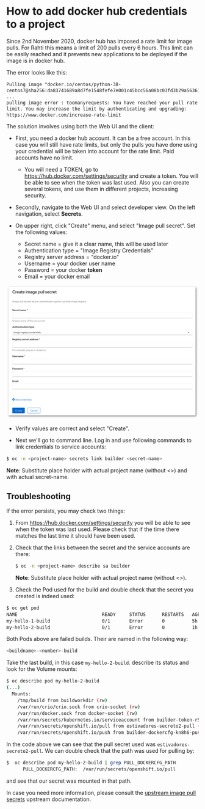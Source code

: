 # How to add docker hub credentials to a project

Since 2nd November 2020, docker hub has imposed a rate limit for image pulls. For Rahti this means a
limit of 200 pulls every 6 hours. This limit can be easily reached and it prevents new applications to be deployed if the image is in docker hub.

The error looks like this:

```
Pulling image "docker.io/centos/python-38-centos7@sha256:da83741689a8d7fe1548fefe7e001c45bcc56a08bc03fd3b29a5636163ca0353" ...
pulling image error : toomanyrequests: You have reached your pull rate limit. You may increase the limit by authenticating and upgrading: https://www.docker.com/increase-rate-limit
```

The solution involves using both the Web UI and the client:

* First, you need a docker hub account. It can be a free account. In this case you will still have rate limits, but only the pulls you have done using your credential will be taken into account for the rate limit. Paid accounts have no limit.
    * You will need a TOKEN, go to <https://hub.docker.com/settings/security> and create a token. You will be able to see when the token was last used. Also you can create several tokens, and use them in different projects, increasing security.

* Secondly, navigate to the Web UI and select developer view. On the left navigation, select **Secrets**.

* On upper right, click "Create" menu, and select "Image pull secret". Set the following values:
    * Secret name = give it a clear name, this will be used later
    * Authentication type = "Image Registry Credentials"
    * Registry server address = "docker.io"
    * Username = your docker user name
    * Password = your docker **token**
    * Email = your docker email

![create secret](../../cloud/img/create_docker_hub_secret.png)

* Verify values are correct and select "Create".

* Next we'll go to command line. Log in and use following commands to link credentials to service accounts:

```sh
$ oc -n <project-name> secrets link builder <secret-name>
```

**Note**: Substitute <project-name> place holder with actual project name (without <>) and <secret-name> with actual secret-name.

## Troubleshooting

If the error persists, you may check two things:

1. From <https://hub.docker.com/settings/security> you will be able to see when the token was last used. Please check that if the time there matches the last time it should have been used.

1. Check that the links between the secret and the service accounts are there:

    ```sh
    $ oc -n <project-name> describe sa builder
    ```

    **Note**: Substitute <project-name> place holder with actual project name (without <>).

1. Check the Pod used for the build and double check that the secret you created is indeed used:

  ```sh
  $ oc get pod
  NAME                               READY     STATUS      RESTARTS   AGE
  my-hello-1-build                   0/1       Error       0          5h
  my-hello-2-build                   0/1       Error       0          1h
  ```

  Both Pods above are failed builds. Their are named in the following way:

  ```sh
  <buildname>-<number>-build
  ```

  Take the last build, in this case `my-hello-2-build`. describe its status and look for the Volume mounts:

  ```sh
  $ oc describe pod my-hello-2-build
  (...)
    Mounts:
      /tmp/build from buildworkdir (rw)
      /var/run/crio/crio.sock from crio-socket (rw)
      /var/run/docker.sock from docker-socket (rw)
      /var/run/secrets/kubernetes.io/serviceaccount from builder-token-r5zp8 (ro)
      /var/run/secrets/openshift.io/pull from estivadores-secreto2-pull (ro)
      /var/run/secrets/openshift.io/push from builder-dockercfg-kn8h6-push (ro)
  ```

  In the code above we can see that the pull secret used was `estivadores-secreto2-pull`. We can double check that the path was used for pulling by:

  ```sh
  $  oc describe pod my-hello-2-build | grep PULL_DOCKERCFG_PATH
        PULL_DOCKERCFG_PATH:  /var/run/secrets/openshift.io/pull
  ```

  and see that our secret was mounted in that path.

In case you need more information, please consult the [upstream image pull secrets](https://docs.redhat.com/en/documentation/openshift_container_platform/4.17/html/images/managing-images) upstream documentation.
